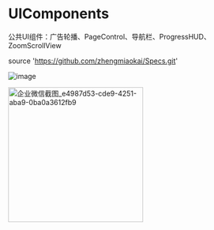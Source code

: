 # UIComponents

公共UI组件：广告轮播、PageControl、导航栏、ProgressHUD、ZoomScrollView

source 'https://github.com/zhengmiaokai/Specs.git'

![image](https://user-images.githubusercontent.com/13111933/114699022-568ea480-9d52-11eb-995c-e53df6a17f75.png)

<img width="273" alt="企业微信截图_e4987d53-cde9-4251-aba9-0ba0a3612fb9" src="https://user-images.githubusercontent.com/13111933/114657118-f2ec8300-9d21-11eb-9e57-2f6ea5098c38.png">

